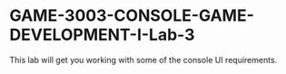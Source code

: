 # GAME-3003-CONSOLE-GAME-DEVELOPMENT-I-Lab-3
This lab will get you working with some of the console UI requirements.
